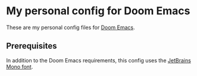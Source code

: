 # My personal config for Doom Emacs

These are my personal config files for [Doom Emacs](https://github.com/hlissner/doom-emacs).

## Prerequisites

In addition to the Doom Emacs requirements, this config uses the [JetBrains Mono font](https://www.jetbrains.com/lp/mono).
